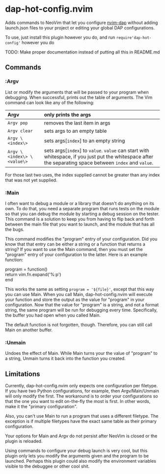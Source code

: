 # dap-hot-config.nvim

Adds commands to NeoVim that let you configure [nvim-dap](https://github.com/mfussenegger/nvim-dap) without adding launch.json files to your project or editing your global DAP configurations.

To use, just install this plugin however you do, and run `require'dap-hot-config'` however you do

TODO: Make proper documentation instead of putting all this in README.md

## Commands

### :Argv

List or modify the arguments that will be passed to your program when debugging. When successful, prints out the table of arguments. The Vim command can look like any of the following:

| Argv       | only prints the args    |
|:------------- |:-------------- |
| `Argv pop`                | removes the last item in args     |
| `Argv clear`              | sets args to an empty table    |
| `Argv \<index\>`            | sets args[`index`] to an empty string     |
| `Argv \<index\> \<value\>`    | sets args[`index`] to `value`. `value` can start with whitespace, if you just put the whitespace after the separating space between `index` and `value`.     |

For those last two uses, the index supplied cannot be greater than any index that was not yet supplied.

### :Main

I often want to debug a module or a library that doesn't do anything on its own. To do that, you need a separate program that runs tests on the module so that you can debug the module by starting a debug session on the tester. This command is a solution to keep you from having to flip back and forth between the main file that you want to launch, and the module that has all the bugs.

This command modifies the "program" entry of your configuration. Did you know that that entry can be either a string or a function that returns a string? If you want to use the Main command, then you must set the "program" entry of your configuration to the latter. Here is an example function:

program = function()</br>
  return vim.fn.expand('%:p')</br>
end

This works the same as setting `program = '${file}'`, except that this way you can use Main. When you call Main, dap-hot-config.nvim will execute your function and store the output as the value for "program" in your configuration. Now that the value for "program" is a string, and not a format string, the same program will be run for debugging every time. Specifically, the buffer you had open when you called Main.

The default function is not forgotten, though. Therefore, you can still call Main on another buffer.

### :Unmain

Undoes the effect of Main. While Main turns your the value of "program" to a string, Unmain turns it back into the function you created.

## Limitations

Currently, dap-hot-config.nvim only expects one configuration per filetype. If you have two Python configurations, for example, then Argv/Main/Unmain will only modify the first. The workaround is to order your configurations so that the one you want to edit on-the-fly the most is first. In other words, make it the "primary configuration".

Also, you can't use Main to run a program that uses a different filetype. The exception is if multiple filetypes have the exact same table as their primary configuration.

Your options for Main and Argv do not persist after NeoVim is closed or the plugin is reloaded.

Using commands to configure your debug launch is very cool, but this plugin only lets you modify the arguments given and the program to be launched. Perhaps this plugin could also modify the environment variables visible to the debuggee or other cool shit.
